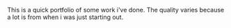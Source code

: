 This is a quick portfolio of some work i've done. The quality varies because a lot is from when i was just starting out.

